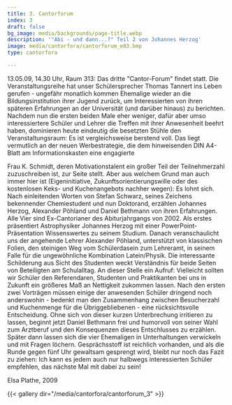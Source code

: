 ```yaml
---
title: 3. Cantorforum
index: 3
draft: false
bg_image: media/backgrounds/page-title.webp
description: '"Abi - und dann...?" Teil 2 von Johannes Herzog'
image: media/cantorfora/cantorforum_e03.bmp
type: cantorfora

---
```

13.05.09, 14.30 Uhr, Raum 313: Das dritte "Cantor-Forum" findet statt.
Die Veranstaltungsreihe hat unser Schülersprecher Thomas Tannert ins Leben gerufen - ungefähr monatlich kommen Ehemalige wieder an die Bildungsinstitution ihrer Jugend zurück, um Interessierten von ihren späteren Erfahrungen an der Universität (und darüber hinaus) zu berichten.
Nachdem nun die ersten beiden Male eher weniger, dafür aber umso interessiertere Schüler und Lehrer die Treffen mit ihrer Anwesenheit beehrt haben, dominieren heute eindeutig die besetzten Stühle den Veranstaltungsraum: Es ist vergleichsweise berstend voll. Das liegt vermutlich an der neuen Werbestrategie, die dem hinweisenden DIN A4-Blatt am Informationskasten eine engagierte

Frau K. Schmidt, deren Motivationstalent ein großer Teil der Teilnehmerzahl zuzuschreiben ist, zur Seite stellt.
Aber aus welchem Grund man auch immer hier ist (Eigeninitiative, Zukunftsorientierungswille oder des kostenlosen Keks- und Kuchenangebots nachher wegen): Es lohnt sich.
Nach einleitenden Worten von Stefan Schwarz, seines Zeichens bekennender Chemiestudent und nun Doktorand, erzählen Johannes Herzog, Alexander Pöhland und Daniel Bethmann von ihren Erfahrungen. Alle Vier sind Ex-Cantorianer des Abiturjahrgangs von 2002.
Als erstes präsentiert Astrophysiker Johannes Herzog mit einer PowerPoint-Präsentation Wissenswertes zu seinem Studium. Danach veranschaulicht uns der angehende Lehrer Alexander Pöhland, unterstützt von klassischen Folien, den steinigen Weg vom Schülerdasein zum Lehreramt, in seinem Falle für die ungewöhnliche Kombination Latein/Physik. Die interessante Schilderung aus Sicht des Studenten weckt Verständnis für beide Seiten von Beteiligten am Schulalltag. An dieser Stelle ein Aufruf: Vielleicht sollten wir Schüler den Referendaren, Studenten und Praktikanten bei uns in Zukunft ein größeres Maß an Nettigkeit zukommen lassen.
Nach den ersten zwei Vorträgen müssen einige der anwesenden Schüler dringend noch anderswohin - bedenkt man den Zusammenhang zwischen Besucherzahl und Kuchenmenge für die Übriggebliebenen - eine rücksichtsvolle Entscheidung. Ohne sich von dieser kurzen Unterbrechung irritieren zu lassen, beginnt jetzt Daniel Bethmann frei und humorvoll von seiner Wahl zum Arztberuf und den Konsequenzen dieses Entschlusses zu erzählen.
Später dann lassen sich die vier Ehemaligen in Unterhaltungen verwickeln und mit Fragen löchern. Gesprächsstoff ist reichlich vorhanden, und als die Runde gegen fünf Uhr gewaltsam gesprengt wird, bleibt nur noch das Fazit zu ziehen: Ich kann es jedem auch nur halbwegs interessierten Schüler empfehlen, das nächste Mal mit dabei zu sein!

Elsa Plathe, 2009

{{< gallery dir="/media/cantorfora/cantorforum_3" >}}
